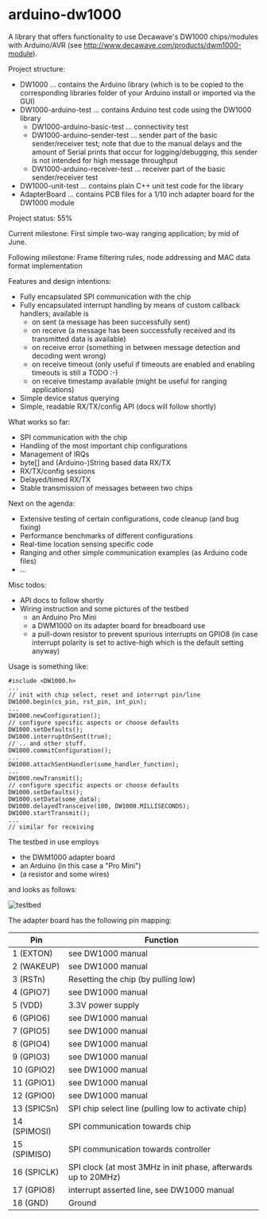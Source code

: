 # arduino-dw1000
A library that offers functionality to use Decawave's DW1000 chips/modules with Arduino/AVR
(see http://www.decawave.com/products/dwm1000-module).

Project structure:
 * DW1000 ... contains the Arduino library (which is to be copied to the corresponding libraries folder of your Arduino install or imported via the GUI)
 * DW1000-arduino-test ... contains Arduino test code using the DW1000 library
   * DW1000-arduino-basic-test ... connectivity test
   * DW1000-arduino-sender-test ... sender part of the basic sender/receiver test; note that due to the manual delays and the amount of Serial prints that occur for logging/debugging, this sender is not intended for high message throughput
   * DW1000-arduino-receiver-test ... receiver part of the basic sender/receiver test
 * DW1000-unit-test ... contains plain C++ unit test code for the library
 * AdapterBoard ... contains PCB files for a 1/10 inch adapter board for the DW1000 module

Project status: 55%

Current milestone: First simple two-way ranging application; by mid of June.

Following milestone: Frame filtering rules, node addressing and MAC data format implementation

Features and design intentions:
 * Fully encapsulated SPI communication with the chip
 * Fully encapsulated interrupt handling by means of custom callback handlers; available is
   * on sent (a message has been successfully sent)
   * on receive (a message has been successfully received and its transmitted data is available)
   * on receive error (something in between message detection and decoding went wrong)
   * on receive timeout (only useful if timeouts are enabled and enabling timeouts is still a TODO :-)
   * on receive timestamp available (might be useful for ranging applications)
 * Simple device status querying
 * Simple, readable RX/TX/config API (docs will follow shortly)

What works so far:
 * SPI communication with the chip
 * Handling of the most important chip configurations
 * Management of IRQs
 * byte[] and (Arduino-)String based data RX/TX
 * RX/TX/config sessions
 * Delayed/timed RX/TX
 * Stable transmission of messages between two chips

Next on the agenda:
 * Extensive testing of certain configurations, code cleanup (and bug fixing)
 * Performance benchmarks of different configurations
 * Real-time location sensing specific code
 * Ranging and other simple communication examples (as Arduino code files)
 * ...

Misc todos:
 * API docs to follow shortly
 * Wiring instruction and some pictures of the testbed
   * an Arduino Pro Mini
   * a DWM1000 on its adapter board for breadboard use
   * a pull-down resistor to prevent spurious interrupts on GPIO8 (in case interrupt polarity is set to active-high which is the default setting anyway)

Usage is something like:
```
#include <DW1000.h>
...
// init with chip select, reset and interrupt pin/line
DW1000.begin(cs_pin, rst_pin, int_pin);
...
DW1000.newConfiguration();
// configure specific aspects or choose defaults
DW1000.setDefaults();
DW1000.interruptOnSent(true);
// .. and other stuff.
DW1000.commitConfiguration();
...
DW1000.attachSentHandler(some_handler_function);
...
DW1000.newTransmit();
// configure specific aspects or choose defaults
DW1000.setDefaults();
DW1000.setData(some_data);
DW1000.delayedTransceive(100, DW1000.MILLISECONDS);
DW1000.startTransmit();
...
// similar for receiving
```

The testbed in use employs
 * the DWM1000 adapter board
 * an Arduino (in this case a "Pro Mini")
 * (a resistor and some wires)

and looks as follows:

![testbed](https://github.com/thotro/arduino-dw1000/blob/master/AdapterBoard/AdapterBoardTestBed.png)

The adapter board has the following pin mapping:

Pin | Function
----| ---------
1 (EXTON) | see DW1000 manual
2 (WAKEUP) | see DW1000 manual
3 (RSTn) | Resetting the chip (by pulling low)
4 (GPIO7) | see DW1000 manual
5 (VDD) | 3.3V power supply
6 (GPIO6) | see DW1000 manual
7 (GPIO5) | see DW1000 manual
8 (GPIO4) | see DW1000 manual
9 (GPIO3) | see DW1000 manual
10 (GPIO2) | see DW1000 manual
11 (GPIO1) | see DW1000 manual
12 (GPIO0) | see DW1000 manual
13 (SPICSn) | SPI chip select line (pulling low to activate chip)
14 (SPIMOSI) | SPI communication towards chip
15 (SPIMISO) | SPI communication towards controller
16 (SPICLK) | SPI clock (at most 3MHz in init phase, afterwards up to 20MHz)
17 (GPIO8) | interrupt asserted line, see DW1000 manual
18 (GND) | Ground
